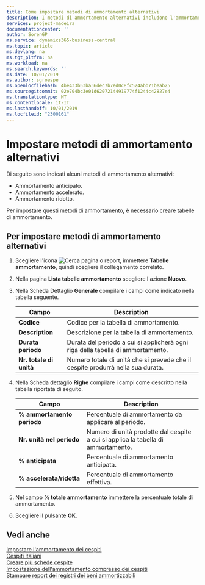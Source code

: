 ```yaml
---
title: Come impostare metodi di ammortamento alternativi
description: I metodi di ammortamento alternativi includono l'ammortamento anticipato, accelerato e ridotto.
services: project-madeira
documentationcenter: ''
author: SorenGP
ms.service: dynamics365-business-central
ms.topic: article
ms.devlang: na
ms.tgt_pltfrm: na
ms.workload: na
ms.search.keywords: ''
ms.date: 10/01/2019
ms.author: sgroespe
ms.openlocfilehash: 4be433b53ba36dec7b7ed0c8fc524abb71beab25
ms.sourcegitcommit: 02e704bc3e01d62072144919774f1244c42827e4
ms.translationtype: HT
ms.contentlocale: it-IT
ms.lasthandoff: 10/01/2019
ms.locfileid: "2300161"
---
```

# <a name="set-up-alternate-depreciation-methods"></a>Impostare metodi di ammortamento alternativi
Di seguito sono indicati alcuni metodi di ammortamento alternativi:  

- Ammortamento anticipato.  
- Ammortamento accelerato.  
- Ammortamento ridotto.  

Per impostare questi metodi di ammortamento, è necessario creare tabelle di ammortamento.  

## <a name="to-set-up-alternate-depreciation-methods"></a>Per impostare metodi di ammortamento alternativi  

1.  Scegliere l'icona ![Cerca pagina o report](../../media/ui-search/search_small.png "icona Cerca pagina o report"), immettere **Tabelle ammortamento**, quindi scegliere il collegamento correlato.  
2.  Nella pagina **Lista tabelle ammortamento** scegliere l'azione **Nuovo**.  
3.  Nella Scheda Dettaglio **Generale** compilare i campi come indicato nella tabella seguente.  

    |Campo|Description|  
    |---------------------------------|---------------------------------------|  
    |**Codice**|Codice per la tabella di ammortamento.|  
    |**Description**|Descrizione per la tabella di ammortamento.|  
    |**Durata periodo**|Durata del periodo a cui si applicherà ogni riga della tabella di ammortamento.|  
    |**Nr. totale di unità**|Numero totale di unità che si prevede che il cespite produrrà nella sua durata.|  

4.  Nella Scheda dettaglio **Righe** compilare i campi come descritto nella tabella riportata di seguito.  

    |Campo|Description|  
    |---------------------------------|---------------------------------------|  
    |**% ammortamento periodo**|Percentuale di ammortamento da applicare al periodo.|  
    |**Nr. unità nel periodo**|Numero di unità prodotte dal cespite a cui si applica la tabella di ammortamento.|  
    |**% anticipata**|Percentuale di ammortamento anticipata.|  
    |**% accelerata/ridotta**|Percentuale di ammortamento effettiva.|  

5.  Nel campo **% totale ammortamento** immettere la percentuale totale di ammortamento.  
6.  Scegliere il pulsante **OK**.  

## <a name="see-also"></a>Vedi anche  
 [Impostare l'ammortamento dei cespiti](../../fa-how-setup-depreciation.md)   
 [Cespiti italiani](italian-fixed-assets.md)   
 [Creare più schede cespite](how-to-create-multiple-fixed-asset-cards.md)   
 [Impostazione dell'ammortamento compresso dei cespiti](how-to-set-up-compressed-depreciation-of-fixed-assets.md)   
 [Stampare report dei registri dei beni ammortizzabili](how-to-print-depreciation-book-reports.md)
